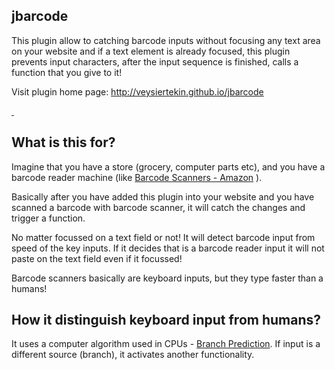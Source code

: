   jbarcode 
-----------------------------------------------

This plugin allow to catching barcode inputs without focusing any text area on your website and if a text element is already focused, this plugin prevents input characters, after the input sequence is finished, calls a function that you give to it!

Visit plugin home page: http://veysiertekin.github.io/jbarcode

<a href="https://plus.google.com/+VeysiErtekin?rel=author">&nbsp;</a>

## What is this for?

Imagine that you have a store (grocery, computer parts etc), and you have a barcode reader machine (like [Barcode Scanners - Amazon](https://www.amazon.co.uk/Barcode-Scanners/b?ie=UTF8&node=13017221) ).

Basically after you have added this plugin into your website and you have scanned a barcode with barcode scanner, it will catch the changes and trigger a function.

No matter focussed on a text field or not! It will detect barcode input from speed of the key inputs. If it decides that is a barcode reader input it will not paste on the text field even if it focussed! 

Barcode scanners basically are keyboard inputs, but they type faster than a humans!

## How it distinguish keyboard input from humans?

It uses a computer algorithm used in CPUs - [Branch Prediction](https://en.wikipedia.org/wiki/Branch_predictor). If input is a different source (branch), it activates another functionality.
